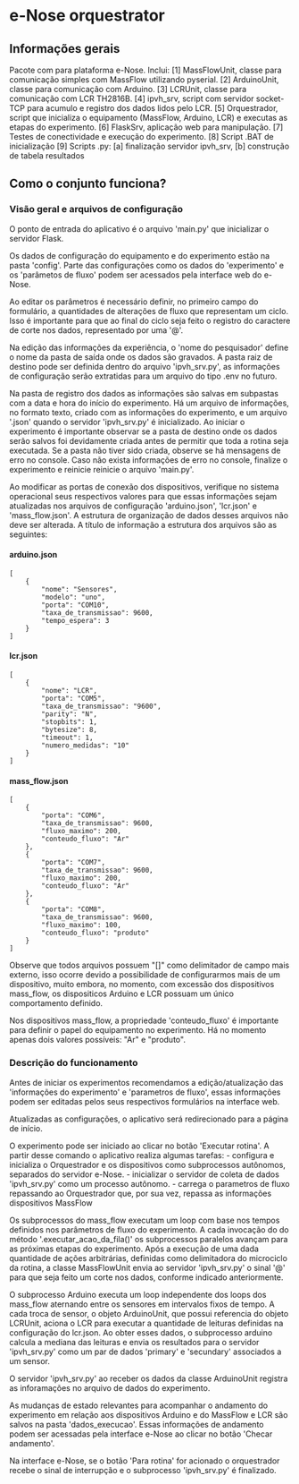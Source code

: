 # e-Nose orquestrator
## Informações gerais
Pacote com para plataforma e-Nose. Inclui:
    [1] MassFlowUnit, classe para comunicação simples com MassFlow utilizando pyserial.
    [2] ArduinoUnit, classe para comunicação com Arduino.
    [3] LCRUnit, classe para comunicação com LCR TH2816B.
    [4] ipvh_srv, script com servidor socket-TCP para acumulo e registro dos dados lidos pelo LCR.
    [5] Orquestrador, script que inicializa o equipamento (MassFlow, Arduino, LCR) e executas as etapas do experimento. 
    [6] FlaskSrv, aplicação web para manipulação.
    [7] Testes de conectividade e execução do experimento.
    [8] Script .BAT de inicialização
    [9] Scripts .py: [a] finalização servidor ipvh_srv, [b] construção de tabela resultados


## Como o conjunto funciona?

### Visão geral e arquivos de configuração

O ponto de entrada do aplicativo é o arquivo 'main.py' que inicializar o servidor Flask.

Os dados de configuração do equipamento e do experimento estão na pasta 'config'. Parte das configurações como os dados do 'experimento' e os 'parâmetos de fluxo' podem ser acessados pela interface web do e-Nose. 

Ao editar os parâmetros é necessário definir, no primeiro campo do formulário, a quantidades de alterações de fluxo que representam um ciclo. Isso é importante para que ao final do ciclo seja feito o registro do caractere de corte nos dados, representado por uma '@'.

Na edição das informações da experiência, o 'nome do pesquisador' define o nome da pasta de saída onde os dados são gravados. A pasta raiz de destino pode ser definida dentro do arquivo 'ipvh_srv.py', as informações de configuração serão extratidas para um arquivo do tipo .env no futuro.

Na pasta de registro dos dados as informações são salvas em subpastas com a data e hora do início do experimento. Há um arquivo de informações, no formato texto, criado com as informações do experimento, e um arquivo '.json' quando o servidor 'ipvh_srv.py' é inicializado. Ao iniciar o experimento é importante observar se a pasta de destino onde os dados serão salvos foi devidamente criada antes de permitir que toda a rotina seja executada. Se a pasta não tiver sido criada, observe se há mensagens de erro no console. Caso não exista informações de erro no console, finalize o experimento e reinicie reinicie o arquivo 'main.py'.

Ao modificar as portas de conexão dos dispositivos, verifique no sistema operacional seus respectivos valores para que essas informações sejam atualizadas nos arquivos de configuração 'arduino.json', 'lcr.json' e 'mass_flow.json'. A estrutura de organização de dados desses arquivos não deve ser alterada. A título de informação a estrutura dos arquivos são as seguintes: 

#### arduino.json

```
[
    {
        "nome": "Sensores",
        "modelo": "uno",
        "porta": "COM10",
        "taxa_de_transmissao": 9600,
        "tempo_espera": 3
    }
]
```

#### lcr.json

```
[
    {
        "nome": "LCR",
        "porta": "COM5",
        "taxa_de_transmissao": "9600",
        "parity": "N",
        "stopbits": 1,
        "bytesize": 8,
        "timeout": 1,
        "numero_medidas": "10"
    }
]
```

#### mass_flow.json

```
[
    {
        "porta": "COM6",
        "taxa_de_transmissao": 9600,
        "fluxo_maximo": 200,
        "conteudo_fluxo": "Ar"
    },
    {
        "porta": "COM7",
        "taxa_de_transmissao": 9600,
        "fluxo_maximo": 200,
        "conteudo_fluxo": "Ar"
    },
    {
        "porta": "COM8",
        "taxa_de_transmissao": 9600,
        "fluxo_maximo": 100,
        "conteudo_fluxo": "produto"
    }
]
```

Observe que todos arquivos possuem "[]" como delimitador de campo mais externo, isso ocorre devido a possibilidade de configurarmos mais de um dispositivo, muito embora, no momento, com excessão dos dispositivos mass_flow, os dispositicos Arduino e LCR possuam um único comportamento definido.

Nos dispositivos mass_flow, a propriedade 'conteudo_fluxo' é importante para definir o papel do equipamento no experimento. Há no momento apenas dois valores possíveis: "Ar" e "produto".

### Descrição do funcionamento

Antes de iniciar os experimentos recomendamos a edição/atualização das 'informações do experimento' e 'parametros de fluxo', essas informações podem ser editadas pelos seus respectivos formulários na interface web.

Atualizadas as configurações, o aplicativo será redirecionado para a página de início.

O experimento pode ser iniciado ao clicar no botão 'Executar rotina'. A partir desse comando o aplicativo realiza algumas tarefas:
    - configura e inicializa o Orquestrador e os dispositivos como subprocessos autônomos, separados do servidor e-Nose. 
    - inicializar o servidor de coleta de dados 'ipvh_srv.py' como um processo autônomo.
    - carrega o parametros de fluxo repassando ao Orquestrador que, por sua vez, repassa as informações dispositivos MassFlow


Os subprocessos do mass_flow executam um loop com base nos tempos definidos nos parâmetros de fluxo do experimento. A cada invocação do do método '.executar_acao_da_fila()' os subprocessos paralelos avançam para as próximas etapas do experimento. Após a execução de uma dada quantidade de ações arbitrárias, definidas como delimitadora do microciclo da rotina, a classe MassFlowUnit envia ao servidor 'ipvh_srv.py' o sinal '@' para que seja feito um corte nos dados, conforme indicado anteriormente.

O subprocesso Arduino executa um loop independente dos loops dos mass_flow aternando entre os sensores em intervalos fixos de tempo. A cada troca de sensor, o objeto ArduinoUnit, que possui referencia do objeto LCRUnit, aciona o LCR para executar a quantidade de leituras definidas na configuração do lcr.json. Ao obter esses dados, o subprocesso arduino calcula a mediana das leituras e envia os resultados para o servidor 'ipvh_srv.py' como um par de dados 'primary' e 'secundary' associados a um sensor.

O servidor 'ipvh_srv.py' ao receber os dados da classe ArduinoUnit registra as inforamações no arquivo de dados do experimento.

As mudanças de estado relevantes para acompanhar o andamento do experimento em relação aos dispositivos Arduino e do MassFlow e LCR são salvos na pasta 'dados_execucao'. Essas informações de andamento podem ser acessadas pela interface e-Nose ao clicar no botão 'Checar andamento'. 

Na interface e-Nose, se o botão 'Para rotina' for acionado o orquestrador recebe o sinal de interrupção e o subprocesso 'ipvh_srv.py' é finalizado.



